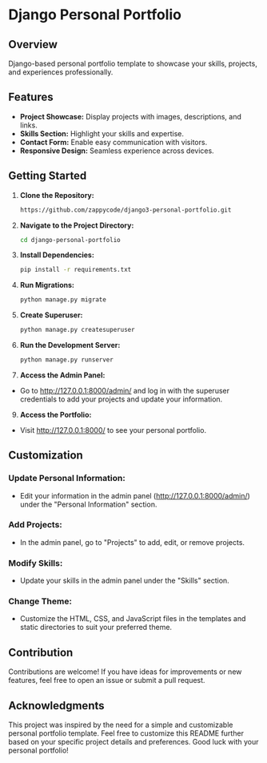 # Django Personal Portfolio

## Overview

Django-based personal portfolio template to showcase your skills, projects, and experiences professionally.

## Features

- **Project Showcase:** Display projects with images, descriptions, and links.
- **Skills Section:** Highlight your skills and expertise.
- **Contact Form:** Enable easy communication with visitors.
- **Responsive Design:** Seamless experience across devices.

## Getting Started

1. **Clone the Repository:**
   ```bash
   https://github.com/zappycode/django3-personal-portfolio.git

2. **Navigate to the Project Directory:**
   ```bash
   cd django-personal-portfolio 

3. **Install Dependencies:**
   ```bash
   pip install -r requirements.txt

4. **Run Migrations:**
   ```bash
   python manage.py migrate
   
5. **Create Superuser:**
   ```bash
   python manage.py createsuperuser
   
6. **Run the Development Server:**
   ```bash
   python manage.py runserver

7. **Access the Admin Panel:**
- Go to http://127.0.0.1:8000/admin/ and log in with the superuser credentials to add your projects and update your information.

9. **Access the Portfolio:**
- Visit http://127.0.0.1:8000/ to see your personal portfolio.

## Customization
### Update Personal Information:
- Edit your information in the admin panel (http://127.0.0.1:8000/admin/) under the "Personal Information" section.

### Add Projects:
- In the admin panel, go to "Projects" to add, edit, or remove projects.

### Modify Skills:
- Update your skills in the admin panel under the "Skills" section.

### Change Theme:
- Customize the HTML, CSS, and JavaScript files in the templates and static directories to suit your preferred theme.

## Contribution
Contributions are welcome! If you have ideas for improvements or new features, feel free to open an issue or submit a pull request.

## Acknowledgments
This project was inspired by the need for a simple and customizable personal portfolio template.
Feel free to customize this README further based on your specific project details and preferences. Good luck with your personal portfolio!



